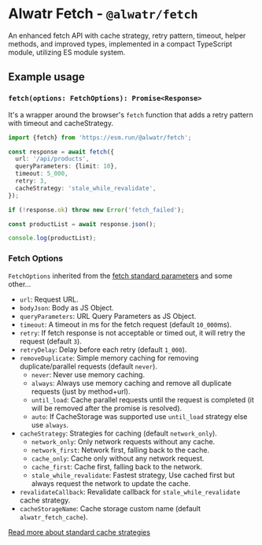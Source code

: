 # Alwatr Fetch - `@alwatr/fetch`

An enhanced fetch API with cache strategy, retry pattern, timeout, helper methods, and improved types, implemented in a compact TypeScript module, utilizing ES module system.

## Example usage

### `fetch(options: FetchOptions): Promise<Response>`

It's a wrapper around the browser's `fetch` function that adds a retry pattern with timeout and cacheStrategy.

```ts
import {fetch} from 'https://esm.run/@alwatr/fetch';

const response = await fetch({
  url: '/api/products',
  queryParameters: {limit: 10},
  timeout: 5_000,
  retry: 3,
  cacheStrategy: 'stale_while_revalidate',
});

if (!response.ok) throw new Error('fetch_failed');

const productList = await response.json();

console.log(productList);
```

### Fetch Options

`FetchOptions` inherited from the [fetch standard parameters](https://developer.mozilla.org/en-US/docs/Web/API/fetch#parameters) and some other...

- `url`: Request URL.
- `bodyJson`: Body as JS Object.
- `queryParameters`: URL Query Parameters as JS Object.
- `timeout`: A timeout in ms for the fetch request (default `10_000`ms).
- `retry`: If fetch response is not acceptable or timed out, it will retry the request (default `3`).
- `retryDelay`: Delay before each retry (default `1_000`).
- `removeDuplicate`: Simple memory caching for removing duplicate/parallel requests (default `never`).
  - `never`: Never use memory caching.
  - `always`: Always use memory caching and remove all duplicate requests (just by method+url).
  - `until_load`: Cache parallel requests until the request is completed (it will be removed after the promise is resolved).
  - `auto`: If CacheStorage was supported use `until_load` strategy else use `always`.
- `cacheStrategy`: Strategies for caching (default `network_only`).
  - `network_only`: Only network requests without any cache.
  - `network_first`: Network first, falling back to the cache.
  - `cache_only`: Cache only without any network request.
  - `cache_first`: Cache first, falling back to the network.
  - `stale_while_revalidate`: Fastest strategy, Use cached first but always request the network to update the cache.
- `revalidateCallback`: Revalidate callback for `stale_while_revalidate` cache strategy.
- `cacheStorageName`: Cache storage custom name (default `alwatr_fetch_cache`).

[Read more about standard cache strategies](https://developer.chrome.com/docs/workbox/caching-strategies-overview/#caching-strategies)
